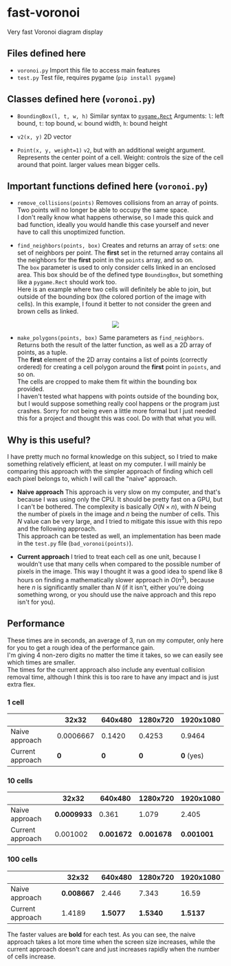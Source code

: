 # fast-voronoi
Very fast Voronoi diagram display

## Files defined here

- `voronoi.py` Import this file to access main features
- `test.py` Test file, requires pygame (`pip install pygame`)

## Classes defined here (`voronoi.py`)

- `BoundingBox(l, t, w, h)`
    Similar syntax to [`pygame.Rect`](https://www.pygame.org/docs/ref/rect.html)
    Arguments: `l`: left bound, `t`: top bound, `w`: bound width, `h`: bound height

- `v2(x, y)`
    2D vector

- `Point(x, y, weight=1)`
    `v2`, but with an additional weight argument.
    Represents the center point of a cell.
    Weight: controls the size of the cell around that point. larger values mean bigger cells.

## Important functions defined here (`voronoi.py`)

- `remove_collisions(points)`
    Removes collisions from an array of points.  
    Two points will no longer be able to occupy the same space.  
    I don't really know what happens otherwise, so I made this quick and bad function, ideally you would handle this case yourself and never have to call this unoptimized function.

- `find_neighbors(points, box)`
    Creates and returns an array of `set`s: one set of neighbors per point. The **first** set in the returned array contains all the neighbors for the **first** point in the `points` array, and so on.  
    The `box` parameter is used to only consider cells linked in an enclosed area. This box should be of the defined type `BoundingBox`, but something like a `pygame.Rect` should work too.  
    Here is an example where two cells will definitely be able to join, but outside of the bounding box (the colored portion of the image with cells). In this example, I found it better to not consider the green and brown cells as linked.
<p align=center><img src="https://github.com/user-attachments/assets/fa98b962-9702-4bac-ab2d-940d84e4a410" /></p>

- `make_polygons(points, box)`
    Same parameters as `find_neighbors`. Returns both the result of the latter function, as well as a 2D array of points, as a tuple.  
    The **first** element of the 2D array contains a list of points (correctly ordered) for creating a cell polygon around the **first** point in `points`, and so on.  
    The cells are cropped to make them fit within the bounding box provided.  
    I haven't tested what happens with points outside of the bounding box, but I would suppose something really cool happens or the program just crashes. Sorry for not being even a little more formal but I just needed this for a project and thought this was cool. Do with that what you will.

## Why is this useful?

I have pretty much no formal knowledge on this subject, so I tried to make something relatively efficient, at least on my computer. I will mainly be comparing this approach with the simpler approach of finding which cell each pixel belongs to, which I will call the "naive" approach.

- **Naive approach**
    This approach is very slow on my computer, and that's because I was using only the CPU. It should be pretty fast on a GPU, but I can't be bothered. The complexity is basically $O(N\times n)$, with $N$ being the number of pixels in the image and $n$ being the number of cells. This $N$ value can be very large, and I tried to mitigate this issue with this repo and the following approach.  
    This approach can be tested as well, an implementation has been made in the `test.py` file (`bad_voronoi(points)`).

- **Current approach**
    I tried to treat each cell as one unit, because I wouldn't use that many cells when compared to the possible number of pixels in the image. This way I thought it was a good idea to spend like 8 hours on finding a mathematically slower approach in $O(n^3)$, because here $n$ is significantly smaller than $N$ (if it isn't, either you're doing something wrong, or you should use the naive approach and this repo isn't for you).

## Performance

These times are in seconds, an average of 3, run on my computer, only here for you to get a rough idea of the performance gain.  
I'm giving 4 non-zero digits no matter the time it takes, so we can easily see which times are smaller.  
The times for the current approach also include any eventual collision removal time, although I think this is too rare to have any impact and is just extra flex.

### 1 cell
||32x32|640x480|1280x720|1920x1080|
|-|-|-|-|-|
|Naive approach|0.0006667|0.1420|0.4253|0.9464|
|Current approach|**0**|**0**|**0**|**0** (yes)|

### 10 cells
||32x32|640x480|1280x720|1920x1080|
|-|-|-|-|-|
|Naive approach|**0.0009933**|0.361|1.079|2.405|
|Current approach|0.001002|**0.001672**|**0.001678**|**0.001001**|

### 100 cells
||32x32|640x480|1280x720|1920x1080|
|-|-|-|-|-|
|Naive approach|**0.008667**|2.446|7.343|16.59|
|Current approach|1.4189|**1.5077**|**1.5340**|**1.5137**|

The faster values are **bold** for each test.
As you can see, the naive approach takes a lot more time when the screen size increases, while the current approach doesn't care and just increases rapidly when the number of cells increase.
